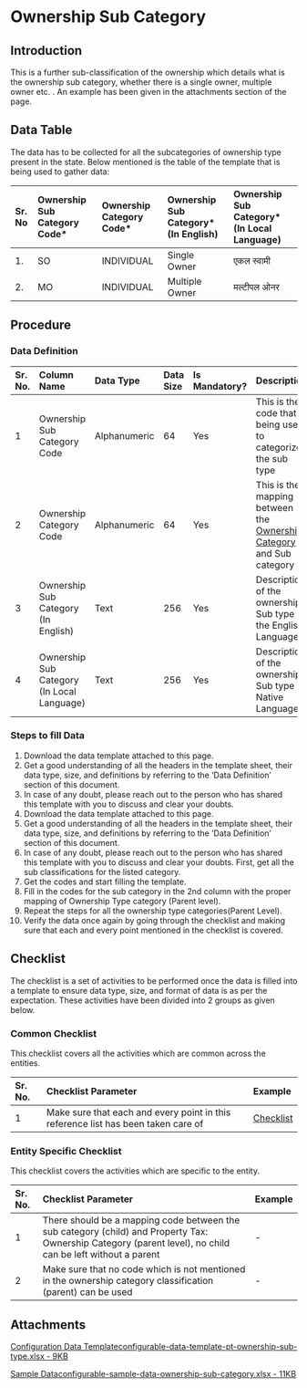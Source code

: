 # Ownership Sub Category

## Introduction <a id="introduction"></a>

This is a further sub-classification of the ownership which details what is the ownership sub category, whether there is a single owner, multiple owner etc. . An example has been given in the attachments section of the page.

## Data Table <a id="data-table"></a>

The data has to be collected for all the subcategories of ownership type present in the state. Below mentioned is the table of the template that is being used to gather data:

| Sr. No | Ownership Sub Category Code\* | Ownership Category Code\* | Ownership Sub Category\* \(In English\) | Ownership Sub Category\* \(In Local Language\) |
| :--- | :--- | :--- | :--- | :--- |
| 1. | SO | INDIVIDUAL | Single Owner | एकल स्वामी |
| 2. | MO | INDIVIDUAL | Multiple Owner | मल्टीपल ओनर |

## Procedure <a id="procedure"></a>

### Data Definition <a id="data-definition"></a>

| Sr. No. | Column Name | Data Type | Data Size | Is Mandatory? | Description |
| :--- | :--- | :--- | :--- | :--- | :--- |
| 1 | Ownership Sub Category Code | Alphanumeric | 64 | Yes | This is the code that is being used to categorize the sub type |
| 2 | Ownership Category Code | Alphanumeric | 64 | Yes | This is the mapping between the [Ownership Category](https://docs.digit.org/configure-digit/configuring-master-data-templates/module-setup/prop-tax-data/ownership-category) and Sub category |
| 3 | Ownership Sub Category \(In English\) | Text | 256 | Yes | Description of the ownership Sub type in the English Language |
| 4 | Ownership Sub Category \(In Local Language\) | Text | 256 | Yes | Description of the ownership Sub type in Native Language |

### Steps to fill Data <a id="steps-to-fill-data"></a>

1. Download the data template attached to this page.
2. Get a good understanding of all the headers in the template sheet, their data type, size, and definitions by referring to the ‘Data Definition’ section of this document.
3. In case of any doubt, please reach out to the person who has shared this template with you to discuss and clear your doubts.
4. Download the data template attached to this page.
5. Get a good understanding of all the headers in the template sheet, their data type, size, and definitions by referring to the ‘Data Definition’ section of this document.
6. In case of any doubt, please reach out to the person who has shared this template with you to discuss and clear your doubts. First, get all the sub classifications for the listed category.
7. Get the codes and start filling the template.
8. Fill in the codes for the sub category in the 2nd column with the proper mapping of Ownership Type category \(Parent level\).
9. Repeat the steps for all the ownership type categories\(Parent Level\).
10. Verify the data once again by going through the checklist and making sure that each and every point mentioned in the checklist is covered.

## Checklist <a id="checklist"></a>

The checklist is a set of activities to be performed once the data is filled into a template to ensure data type, size, and format of data is as per the expectation. These activities have been divided into 2 groups as given below.

### Common Checklist <a id="common-checklist"></a>

This checklist covers all the activities which are common across the entities.

| Sr. No. | Checklist Parameter | Example |
| :--- | :--- | :--- |
| 1 | Make sure that each and every point in this reference list has been taken care of | ​[Checklist](https://digit-discuss.atlassian.net/wiki/spaces/DO/pages/502203140/Checklist)​ |

### Entity Specific Checklist <a id="entity-specific-checklist"></a>

This checklist covers the activities which are specific to the entity.

| Sr. No. | Checklist Parameter | Example |
| :--- | :--- | :--- |
| 1 | There should be a mapping code between the sub category \(child\) and Property Tax: Ownership Category \(parent level\), no child can be left without a parent | - |
| 2 | Make sure that no code which is not mentioned in the ownership category classification \(parent\) can be used | - |

## Attachments <a id="attachments"></a>

[Configuration Data Templateconfigurable-data-template-pt-ownership-sub-type.xlsx - 9KB](https://firebasestorage.googleapis.com/v0/b/gitbook-28427.appspot.com/o/assets%2F-MERG_iQW5oN4ukgXP8K%2Fsync%2F20020632ba50a7839b6c77f88efb18a1e7c9b416.xlsx?generation=1602050608606474&alt=media)

[Sample Dataconfigurable-sample-data-ownership-sub-category.xlsx - 11KB](https://firebasestorage.googleapis.com/v0/b/gitbook-28427.appspot.com/o/assets%2F-MERG_iQW5oN4ukgXP8K%2Fsync%2F002b181ed44a562658cb2d4b26de33647e6e9feb.xlsx?generation=1602050608757874&alt=media)


